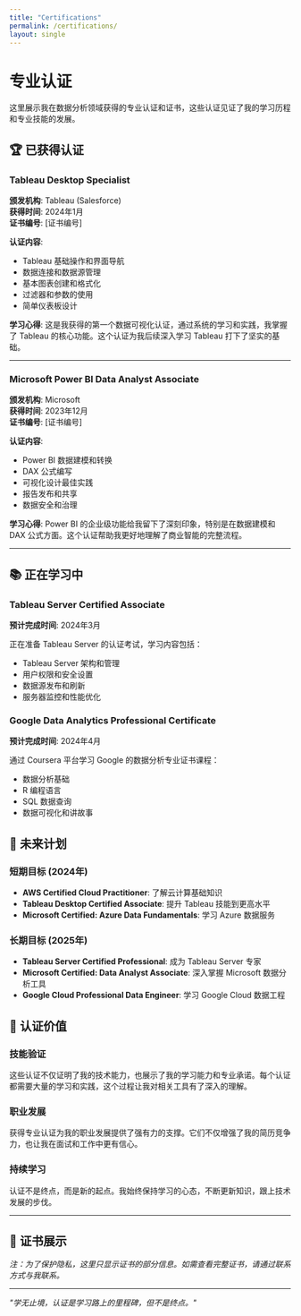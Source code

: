 ```yaml
---
title: "Certifications"
permalink: /certifications/
layout: single
---
```


# 专业认证

这里展示我在数据分析领域获得的专业认证和证书，这些认证见证了我的学习历程和专业技能的发展。

## 🏆 已获得认证

### Tableau Desktop Specialist
**颁发机构**: Tableau (Salesforce)  
**获得时间**: 2024年1月  
**证书编号**: [证书编号]  

**认证内容**:
- Tableau 基础操作和界面导航
- 数据连接和数据源管理
- 基本图表创建和格式化
- 过滤器和参数的使用
- 简单仪表板设计

**学习心得**: 这是我获得的第一个数据可视化认证，通过系统的学习和实践，我掌握了 Tableau 的核心功能。这个认证为我后续深入学习 Tableau 打下了坚实的基础。

---

### Microsoft Power BI Data Analyst Associate
**颁发机构**: Microsoft  
**获得时间**: 2023年12月  
**证书编号**: [证书编号]  

**认证内容**:
- Power BI 数据建模和转换
- DAX 公式编写
- 可视化设计最佳实践
- 报告发布和共享
- 数据安全和治理

**学习心得**: Power BI 的企业级功能给我留下了深刻印象，特别是在数据建模和 DAX 公式方面。这个认证帮助我更好地理解了商业智能的完整流程。

---

## 📚 正在学习中

### Tableau Server Certified Associate
**预计完成时间**: 2024年3月

正在准备 Tableau Server 的认证考试，学习内容包括：
- Tableau Server 架构和管理
- 用户权限和安全设置
- 数据源发布和刷新
- 服务器监控和性能优化

### Google Data Analytics Professional Certificate
**预计完成时间**: 2024年4月

通过 Coursera 平台学习 Google 的数据分析专业证书课程：
- 数据分析基础
- R 编程语言
- SQL 数据查询
- 数据可视化和讲故事

## 🎯 未来计划

### 短期目标 (2024年)
- **AWS Certified Cloud Practitioner**: 了解云计算基础知识
- **Tableau Desktop Certified Associate**: 提升 Tableau 技能到更高水平
- **Microsoft Certified: Azure Data Fundamentals**: 学习 Azure 数据服务

### 长期目标 (2025年)
- **Tableau Server Certified Professional**: 成为 Tableau Server 专家
- **Microsoft Certified: Data Analyst Associate**: 深入掌握 Microsoft 数据分析工具
- **Google Cloud Professional Data Engineer**: 学习 Google Cloud 数据工程

## 💼 认证价值

### 技能验证
这些认证不仅证明了我的技术能力，也展示了我的学习能力和专业承诺。每个认证都需要大量的学习和实践，这个过程让我对相关工具有了深入的理解。

### 职业发展
获得专业认证为我的职业发展提供了强有力的支撑。它们不仅增强了我的简历竞争力，也让我在面试和工作中更有信心。

### 持续学习
认证不是终点，而是新的起点。我始终保持学习的心态，不断更新知识，跟上技术发展的步伐。

---

## 📄 证书展示

*注：为了保护隐私，这里只显示证书的部分信息。如需查看完整证书，请通过联系方式与我联系。*

---

*"学无止境，认证是学习路上的里程碑，但不是终点。"*

